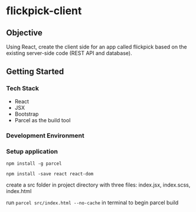 # flickpick-client
## Objective

Using React, create the client side for an app called flickpick based on the
existing server-side code (REST API and database).

## Getting Started

### Tech Stack

- React
- JSX
- Bootstrap
- Parcel as the build tool

### Development Environment

### Setup application

`npm install -g parcel`

`npm install -save react react-dom`

create a src folder in project directory with three files: index.jsx, index.scss, index.html

run `parcel src/index.html --no-cache` in terminal to begin parcel build
